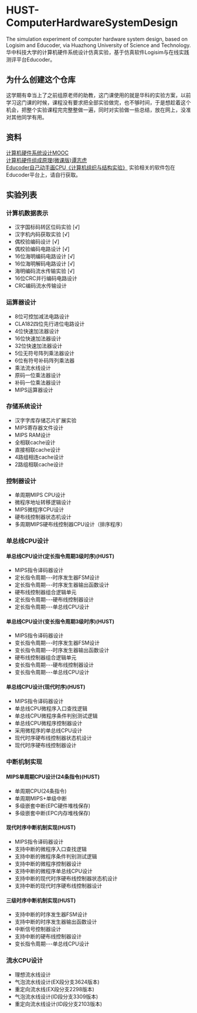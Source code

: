 # HUST-ComputerHardwareSystemDesign
The simulation experiment of computer hardware system design, based on Logisim and Educoder, via Huazhong University of Science and Technology.   
华中科技大学的计算机硬件系统设计仿真实验，基于仿真软件Logisim与在线实践测评平台Educoder。  

## 为什么创建这个仓库  
这学期有幸当上了之前组原老师的助教，这门课使用的就是华科的实验方案，以前学习这门课的时候，课程没有要求把全部实验做完，也不够时间，于是想趁着这个机会，把整个实验课程完完整整做一遍，同时对实验做一些总结，放在网上，没准对其他同学有用。  

## 资料  
[计算机硬件系统设计MOOC](https://www.icourse163.org/course/HUST-1205809816)  
[计算机硬件组成原理(微课版)谭志虎](https://book.douban.com/subject/35379794/)  
[Educoder自己动手画CPU《计算机组织与结构实验》](https://www.educoder.net/paths/1426)
实验相关的软件包在Educoder平台上，请自行获取。  

## 实验列表  
### 计算机数据表示  
- 汉字国标码转区位码实验 [√]  
- 汉字机内码获取实验 [√]  
- 偶校验编码设计 [√]  
- 偶校验编码电路设计 [√]  
- 16位海明编码电路设计 [√]  
- 16位海明解码电路设计 [√]  
- 海明编码流水传输实验 [√]  
- 16位CRC并行编码电路设计  
- CRC编码流水传输设计

### 运算器设计  
- 8位可控加减法电路设计  
- CLA182四位先行进位电路设计
- 4位快速加法器设计
- 16位快速加法器设计
- 32位快速加法器设计
- 5位无符号阵列乘法器设计
- 6位有符号补码阵列乘法器
- 乘法流水线设计
- 原码一位乘法器设计
- 补码一位乘法器设计
- MIPS运算器设计

### 存储系统设计  
- 汉字字库存储芯片扩展实验
- MIPS寄存器文件设计
- MIPS RAM设计
- 全相联cache设计
- 直接相联cache设计
- 4路组相连cache设计
- 2路组相联cache设计

### 控制器设计  
- 单周期MIPS CPU设计
- 微程序地址转移逻辑设计
- MIPS微程序CPU设计
- 硬布线控制器状态机设计
- 多周期MIPS硬布线控制器CPU设计（排序程序）

### 单总线CPU设计  
#### 单总线CPU设计(定长指令周期3级时序)(HUST)
- MIPS指令译码器设计
- 定长指令周期---时序发生器FSM设计
- 定长指令周期---时序发生器输出函数设计
- 硬布线控制器组合逻辑单元
- 定长指令周期---硬布线控制器设计
- 定长指令周期---单总线CPU设计
#### 单总线CPU设计(变长指令周期3级时序)(HUST)
- MIPS指令译码器设计
- 变长指令周期---时序发生器FSM设计
- 变长指令周期---时序发生器输出函数设计
- 硬布线控制器组合逻辑单元
- 变长指令周期---硬布线控制器设计
- 变长指令周期---单总线CPU设计
#### 单总线CPU设计(现代时序)(HUST)
- MIPS指令译码器设计
- 单总线CPU微程序入口查找逻辑
- 单总线CPU微程序条件判别测试逻辑
- 单总线CPU微程序控制器设计
- 采用微程序的单总线CPU设计
- 现代时序硬布线控制器状态机设计
- 现代时序硬布线控制器设计

### 中断机制实现  
#### MIPS单周期CPU设计(24条指令)(HUST)
- 单周期CPU(24条指令)
- 单周期MIPS+单级中断
- 多级嵌套中断(EPC硬件堆栈保存)
- 多级嵌套中断(EPC内存堆栈保存)
#### 现代时序中断机制实现(HUST)
- MIPS指令译码器设计
- 支持中断的微程序入口查找逻辑
- 支持中断的微程序条件判别测试逻辑
- 支持中断的微程序控制器设计
- 支持中断的微程序单总线CPU设计
- 支持中断的现代时序硬布线控制器状态机设计
- 支持中断的现代时序硬布线控制器设计
#### 三级时序中断机制实现(HUST)
- 支持中断的时序发生器FSM设计
- 支持中断的时序发生器输出函数设计
- 中断信号控制器设计
- 支持中断的硬布线控制器设计
- 变长指令周期---单总线CPU设计
 
### 流水CPU设计  
- 理想流水线设计
- 气泡流水线设计(EX段分支3624版本)
- 重定向流水线(EX段分支2298版本)
- 气泡流水线设计(ID段分支3309版本)
- 重定向流水线设计(ID段分支2103版本)
